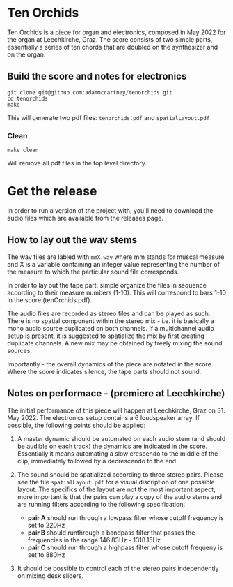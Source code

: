 Ten Orchids
===========

Ten Orchids is a piece for organ and electronics, composed in May 2022 for the
organ at Leechkirche, Graz. The score consists of two simple parts, essentially
a series of ten chords that are doubled on the synthesizer and on the organ. 


## Build the score and notes for electronics

```
git clone git@github.com:adammccartney/tenorchids.git
cd tenorchids
make
```

This will generate two pdf files: `tenorchids.pdf` and `spatialLayout.pdf`


### Clean

`make clean`

Will remove all pdf files in the top level directory.


# Get the release

In order to run a version of the project with, you'll need to download the
audio files which are available from the releases page.


## How to lay out the wav stems

The wav files are labled with `mmX.wav` where mm stands for muscal measure and
X is a variable containing an integer value representing the number of the
measure to which the particular sound file corresponds.

In order to lay out the tape part, simple organize the files in sequence
according to their measure numbers (1-10). This will correspond to bars 1-10 in
the score (tenOrchids.pdf).

The audio files are recorded as stereo files and can be played as such. There
is no spatial component within the stereo mix - i.e. it is basically a mono
audio source duplicated on both channels.
If a multichannel audio setup is present, it is suggested to spatialize the mix
by first creating duplicate channels. A new mix may be obtained by freely
mixing the sound sources. 

Importantly - the overall dynamics of the piece are notated in the score. Where
the score indicates silence, the tape parts should not sound.

## Notes on performace - (premiere at Leechkirche)

The initial performance of this piece will happen at Leechkirche, Graz on 31.
May 2022. The electronics setup contains a 6 loudspeaker array. If possible,
the following points should be applied:

1. A master dynamic should be automated on each audio stem (and should be
   audible on each track) the dynamics are indicated in the score. Essentially
   it means automating a slow crescendo to the middle of the clip, immediately
   followed by a decrescendo to the end.

2. The sound should be spatialized according to three stereo pairs. Please see
   the file `spatialLayout.pdf` for a visual discription of one possible
   layout. The specifics of the layout are not the most important aspect, more
   important is that the pairs can play a copy of the audio stems and are
   running filters according to the following specification: 
   * __pair A__ should run through a lowpass filter whose cutoff frequency is
     set to 220Hz
   * __pair B__ should runthrough a bandpass filter that passes the frequencies
     in the range 146.83Hz - 1318.15Hz
   * __pair C__ should run through a highpass filter whose cutoff frequeny is
     set to 880Hz


3. It should be possible to control each of the stereo pairs independently on
   mixing desk sliders.
